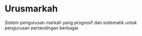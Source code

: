 # Urusmarkah
Sistem pengurusan markah yang progresif dan sistematik untuk pengurusan pertandingan berbagai.

